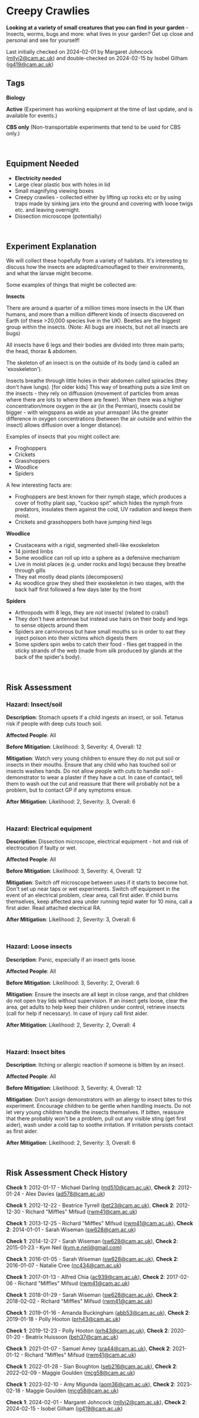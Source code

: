 # Creepy Crawlies

**Looking at a variety of small creatures that you can find in your garden** - Insects, worms, bugs and more: what lives in your garden? Get up close and personal and see for yourself!

Last initially checked on 2024-02-01 by Margaret Johncock (mllyj2@cam.ac.uk) and double-checked on 2024-02-15 by Isobel Gilham  (ig419@cam.ac.uk)

## Tags
<!--- Start Tags (DO NOT REMOVE THIS COMMENT) --->

**Biology**

**Active** (Experiment has working equipment at the time of last update, and is available for events.)

**CBS only** (Non-transportable experiments that tend to be used for CBS only.)
<!--- End Tags (DO NOT REMOVE THIS COMMENT) --->

<br/>

## Equipment Needed 
- **Electricity needed**
- Large clear plastic box with holes in lid
- Small magnifying viewing boxes
- Creepy crawlies - collected either by lifting up rocks etc or by using traps made by sinking jars into the ground and covering with loose twigs etc. and leaving overnight.
- Dissection microscope (potentially)

<br/>

## Experiment Explanation 

We will collect these hopefully from a variety of habitats. It's interesting to discuss how the insects are adapted/camouflaged to their environments, and what the larvae might become.

Some examples of things that might be collected are:

**Insects**

There are around a quarter of a million times more insects in the UK than humans, and more than a million different kinds of insects discovered on Earth (of these >20,000 species live in the UK). Beetles are the biggest group within the insects. (Note: All bugs are insects, but not all insects are bugs) 

All insects have 6 legs and their bodies are divided into three main parts; the head, thorax & abdomen.

The skeleton of an insect is on the outside of its body (and is called an 'exoskeleton').

Insects breathe through little holes in their abdomen called spiracles (they don't have lungs). [for older kids] This way of breathing puts a size limit on the insects - they rely on diffussion (movement of particles from areas where there are lots to where there are fewer). When there was a higher concentration/more oxygen in the air (in the Permian), insects could be bigger - with wingspans as wide as your armspan! (As the greater difference in oxygen concentrations (between the air outside and within the insect) allows diffusion over a longer distance).

Examples of insects that you might collect are:

- Froghoppers
- Crickets
- Grasshoppers
- Woodlice
- Spiders

A few interesting facts are:
- Froghoppers are best known for their nymph stage, which produces a cover of frothy plant sap, "cuckoo spit" which hides the nymph from predators, insulates them against the cold, UV radiation and keeps them moist.
- Crickets and grasshoppers both have jumping hind legs

**Woodlice**
- Crustaceans with a rigid, segmented shell-like exoskeleton
- 14 jointed limbs
- Some woodlice can roll up into a sphere as a defensive mechanism
- Live in moist places (e.g. under rocks and logs) because they breathe through gills
- They eat mostly dead plants (decomposers)
- As woodlice grow they shed their exoskeleton in two stages, with the back half first followed a few days later by the front

**Spiders**
- Arthropods with 8 legs, they are not insects! (related to crabs!)
- They don't have antennae but instead use hairs on their body and legs to sense objects around them
- Spiders are carnivorous but have small mouths so in order to eat they inject poison into their victims which digests them
- Some spiders spin webs to catch their food - flies get trapped in the sticky strands of the web (made from silk produced by glands at the back of the spider's body).

<br/>

## Risk Assessment

### **Hazard**: Insect/soil

**Description**: Stomach upsets if a child ingests an insect, or soil. Tetanus risk if people with deep cuts touch soil.

**Affected People**: All

**Before Mitigation**: Likelihood: 3, Severity: 4, Overall: 12

**Mitigation**: Watch very young children to ensure they do not put soil or insects in their mouths. Ensure that any child who has touched soil or insects washes hands. Do not allow people with cuts to handle soil - demonstrator to wear a plaster if they have a cut.
In case of contact, tell them to wash out the cut and reassure that there will probably not be a problem, but to contact GP if any symptoms ensue.

**After Mitigation**: Likelihood: 2, Severity: 3, Overall: 6

<br/>

### **Hazard**: Electrical equipment

**Description**: Dissection microscope, electrical equipment - hot and risk of electrocution if faulty or wet.

**Affected People**: All

**Before Mitigation**: Likelihood: 3, Severity: 4, Overall: 12

**Mitigation**: Switch off microscope between uses if it starts to become hot. Don't set up near taps or wet experiments.
Switch off equipment in the event of an electrical problem, clear area, call first aider. If child burns themselves, keep affected area under running tepid water for 10 mins, call a first aider. Read attached electrical RA.

**After Mitigation**: Likelihood: 2, Severity: 3, Overall: 6

<br/>

### **Hazard**: Loose insects

**Description**: Panic, especially if an insect gets loose.

**Affected People**: All

**Before Mitigation**: Likelihood: 3, Severity: 2, Overall: 6

**Mitigation**: Ensure the insects are all kept in close range, and that children do not open tray lids without supervision. If an insect gets loose, clear the area, get adults to help keep their children under control, retrieve insects (call for help if necessary). In case of injury call first aider.

**After Mitigation**: Likelihood: 2, Severity: 2, Overall: 4

<br/>

### **Hazard**: Insect bites

**Description**: Itching or allergic reaction if someone is bitten by an insect.

**Affected People**: All

**Before Mitigation**: Likelihood: 3, Severity: 4, Overall: 12

**Mitigation**: Don't assign demonstrators with an allergy to insect bites to this experiment. Encourage children to be gentle when handling insects. Do not let very young children handle the insects themselves.
If bitten, reassure that there probably won't be a problem, pull out any visible sting (get first aider), wash under a cold tap to soothe irritation. If irritation persists contact as first aider.

**After Mitigation**: Likelihood: 2, Severity: 3, Overall: 6

<br/>

## Risk Assessment Check History 

**Check 1**: 2012-01-17 - Michael Darling (md510@cam.ac.uk), **Check 2**: 2012-01-24 - Alex Davies (ad578@cam.ac.uk)

**Check 1**: 2012-12-22 - Beatrice Tyrrell (bet23@cam.ac.uk), **Check 2**: 2012-12-30 - Richard "Miffles" Mifsud (rwm41@cam.ac.uk)

**Check 1**: 2013-12-25 - Richard "Miffles" Mifsud (rwm41@cam.ac.uk), **Check 2**: 2014-01-01 - Sarah Wiseman (sw628@cam.ac.uk)

**Check 1**: 2014-12-27 - Sarah Wiseman (sw628@cam.ac.uk), **Check 2**: 2015-01-23 - Kym Neil (kym.e.neil@gmail.com)

**Check 1**: 2016-01-05 - Sarah Wiseman (sw628@cam.ac.uk), **Check 2**: 2016-01-07 - Natalie Cree (nc434@cam.ac.uk)

**Check 1**: 2017-01-13 - Alfred Chia (ac939@cam.ac.uk), **Check 2**: 2017-02-06 - Richard "Miffles" Mifsud (rwm41@cam.ac.uk)

**Check 1**: 2018-01-29 - Sarah Wiseman (sw628@cam.ac.uk), **Check 2**: 2018-02-02 - Richard "Miffles" Mifsud (rwm41@cam.ac.uk)

**Check 1**: 2019-01-16 - Amanda Buckingham (abb53@cam.ac.uk), **Check 2**: 2019-01-18 - Polly Hooton (prh43@cam.ac.uk)

**Check 1**: 2019-12-23 - Polly Hooton (prh43@cam.ac.uk), **Check 2**: 2020-01-20 - Beatrix Huissoon (beh37@cam.ac.uk)

**Check 1**: 2021-01-07 - Samuel Amey (sra44@cam.ac.uk), **Check 2**: 2021-01-12 - Richard "Miffles" Mifsud (rwm41@cam.ac.uk)

**Check 1**: 2022-01-28 - Sian Boughton (seb216@cam.ac.uk), **Check 2**: 2022-02-09 - Maggie Goulden (mcg58@cam.ac.uk)

**Check 1**: 2023-02-10 - Amy Migunda (aom36@cam.ac.uk), **Check 2**: 2023-02-18 - Maggie Goulden (mcg58@cam.ac.uk)

**Check 1**: 2024-02-01 - Margaret Johncock (mllyj2@cam.ac.uk), **Check 2**: 2024-02-15 - Isobel Gilham (ig419@cam.ac.uk)
